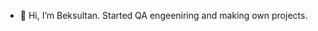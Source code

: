- 👋 Hi, I’m Beksultan. Started QA engeeniring and making own projects.

<!---
beksultan02-ash/beksultan02-ash is a ✨ special ✨ repository because its `README.md` (this file) appears on your GitHub profile.
You can click the Preview link to take a look at your changes.
--->
